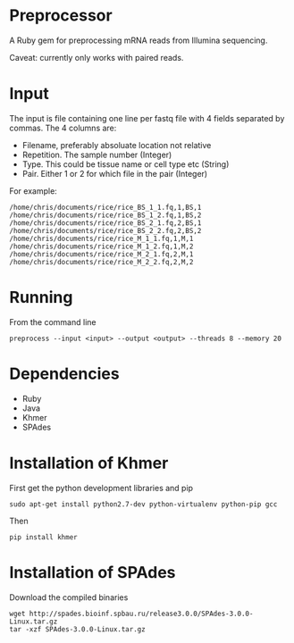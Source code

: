 Preprocessor
============

A Ruby gem for preprocessing mRNA reads from Illumina sequencing.

Caveat: currently only works with paired reads.

# Input

The input is file containing one line per fastq file with 4 fields separated by commas. The 4 columns are:

 - Filename, preferably absoluate location not relative
 - Repetition. The sample number (Integer)
 - Type. This could be tissue name or cell type etc (String)
 - Pair. Either 1 or 2 for which file in the pair (Integer)

For example:

```
/home/chris/documents/rice/rice_BS_1_1.fq,1,BS,1
/home/chris/documents/rice/rice_BS_1_2.fq,1,BS,2
/home/chris/documents/rice/rice_BS_2_1.fq,2,BS,1
/home/chris/documents/rice/rice_BS_2_2.fq,2,BS,2
/home/chris/documents/rice/rice_M_1_1.fq,1,M,1
/home/chris/documents/rice/rice_M_1_2.fq,1,M,2
/home/chris/documents/rice/rice_M_2_1.fq,2,M,1
/home/chris/documents/rice/rice_M_2_2.fq,2,M,2
```

# Running

From the command line

```
preprocess --input <input> --output <output> --threads 8 --memory 20
```

# Dependencies

 - Ruby
 - Java
 - Khmer
 - SPAdes

# Installation of Khmer

First get the python development libraries and pip

```
sudo apt-get install python2.7-dev python-virtualenv python-pip gcc
```

Then

```
pip install khmer
```

# Installation of SPAdes

Download the compiled binaries

```
wget http://spades.bioinf.spbau.ru/release3.0.0/SPAdes-3.0.0-Linux.tar.gz
tar -xzf SPAdes-3.0.0-Linux.tar.gz
```